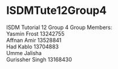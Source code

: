 # ISDMTute12Group4
ISDM Tutorial 12 Group 4
Group Members:   
Yasmin Frost 13242755  
Affnan Amir 13528841  
Had Kablo 13704883  
Umme Jalisha  
Gurissher Singh 13168430  
